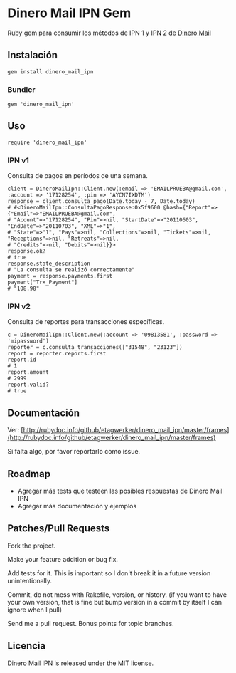 # Dinero Mail IPN Gem

Ruby gem para consumir los métodos de IPN 1 y IPN 2 de [Dinero
Mail](http://dineromail.com)

## Instalación

    gem install dinero_mail_ipn

### Bundler

    gem 'dinero_mail_ipn'

## Uso

    require 'dinero_mail_ipn'

### IPN v1

Consulta de pagos en períodos de una semana. 

    client = DineroMailIpn::Client.new(:email => 'EMAILPRUEBA@gmail.com', :account => '17128254', :pin => 'AYCN7IXDTM')
    response = client.consulta_pago(Date.today - 7, Date.today)
    # #<DineroMailIpn::ConsultaPagoResponse:0x5f9600 @hash={"Report"=>{"Email"=>"EMAILPRUEBA@gmail.com",
    # "Acount"=>"17128254", "Pin"=>nil, "StartDate"=>"20110603", "EndDate"=>"20110703", "XML"=>"1", 
    # "State"=>"1", "Pays"=>nil, "Collections"=>nil, "Tickets"=>nil, "Receptions"=>nil, "Retreats"=>nil,
    # "Credits"=>nil, "Debits"=>nil}}>
    response.ok? 
    # true
    response.state_description
    # "La consulta se realizó correctamente"
    payment = response.payments.first
    payment["Trx_Payment"]
    # "108.98"

### IPN v2

Consulta de reportes para transacciones específicas.

    c = DineroMailIpn::Client.new(:account => '09813581', :password => 'mipassword')
    reporter = c.consulta_transacciones(["31548", "23123"])
    report = reporter.reports.first
    report.id
    # 1
    report.amount
    # 2999
    report.valid?
    # true

## Documentación

Ver: [http://rubydoc.info/github/etagwerker/dinero_mail_ipn/master/frames](http://rubydoc.info/github/etagwerker/dinero_mail_ipn/master/frames)

Si falta algo, por favor reportarlo como issue.

## Roadmap

* Agregar más tests que testeen las posibles respuestas de Dinero Mail IPN
* Agregar más documentación y ejemplos

## Patches/Pull Requests

Fork the project.

Make your feature addition or bug fix.

Add tests for it. This is important so I don't break it in a future version unintentionally.

Commit, do not mess with Rakefile, version, or history. (if you want to have your own version, that is fine but bump version in a commit by itself I can ignore when I pull)

Send me a pull request. Bonus points for topic branches.

## Licencia

Dinero Mail IPN is released under the MIT license.
